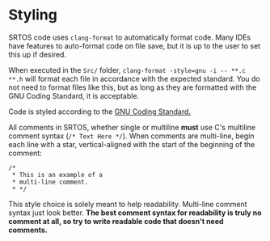 # Styling

SRTOS code uses `clang-format` to automatically format code. Many IDEs have features to auto-format code on file save, but it is up to the user to set this up if desired.

When executed in the `Src/` folder, `clang-format -style=gnu -i -- **.c **.h` will format each file in accordance with the expected standard. You do not need to format files like this, but as long as they are formatted with the GNU Coding Standard, it is acceptable.

Code is styled according to the [GNU Coding Standard.](https://www.gnu.org/prep/standards/standards.html)

All comments in SRTOS, whether single or multiline **must** use C's multiline comment syntax (`/* Text Here */`). When comments are multi-line, begin each line with a star, vertical-aligned with the start of the beginning of the comment:

```
/*
 * This is an example of a
 * multi-line comment.
 * */
```

This style choice is solely meant to help readability. Multi-line comment syntax just look better. **The best comment syntax for readability is truly no comment at all, so try to write readable code that doesn't need comments.**
